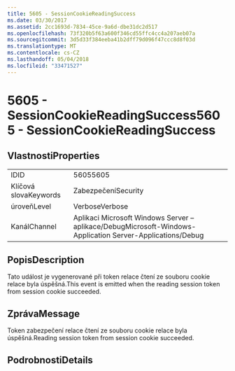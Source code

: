 ```yaml
---
title: 5605 - SessionCookieReadingSuccess
ms.date: 03/30/2017
ms.assetid: 2cc1693d-7834-45ce-9a6d-dbe31dc2d517
ms.openlocfilehash: 73f320b5f63a600f346cd55ffc4cc4a207aeb07a
ms.sourcegitcommit: 3d5d33f384eeba41b2dff79d096f47ccc8d8f03d
ms.translationtype: MT
ms.contentlocale: cs-CZ
ms.lasthandoff: 05/04/2018
ms.locfileid: "33471527"
---
```

# <a name="5605---sessioncookiereadingsuccess"></a><span data-ttu-id="24aa9-102">5605 - SessionCookieReadingSuccess</span><span class="sxs-lookup"><span data-stu-id="24aa9-102">5605 - SessionCookieReadingSuccess</span></span>
## <a name="properties"></a><span data-ttu-id="24aa9-103">Vlastnosti</span><span class="sxs-lookup"><span data-stu-id="24aa9-103">Properties</span></span>  
  
|||  
|-|-|  
|<span data-ttu-id="24aa9-104">ID</span><span class="sxs-lookup"><span data-stu-id="24aa9-104">ID</span></span>|<span data-ttu-id="24aa9-105">5605</span><span class="sxs-lookup"><span data-stu-id="24aa9-105">5605</span></span>|  
|<span data-ttu-id="24aa9-106">Klíčová slova</span><span class="sxs-lookup"><span data-stu-id="24aa9-106">Keywords</span></span>|<span data-ttu-id="24aa9-107">Zabezpečení</span><span class="sxs-lookup"><span data-stu-id="24aa9-107">Security</span></span>|  
|<span data-ttu-id="24aa9-108">úroveň</span><span class="sxs-lookup"><span data-stu-id="24aa9-108">Level</span></span>|<span data-ttu-id="24aa9-109">Verbose</span><span class="sxs-lookup"><span data-stu-id="24aa9-109">Verbose</span></span>|  
|<span data-ttu-id="24aa9-110">Kanál</span><span class="sxs-lookup"><span data-stu-id="24aa9-110">Channel</span></span>|<span data-ttu-id="24aa9-111">Aplikaci Microsoft Windows Server – aplikace/Debug</span><span class="sxs-lookup"><span data-stu-id="24aa9-111">Microsoft-Windows-Application Server-Applications/Debug</span></span>|  
  
## <a name="description"></a><span data-ttu-id="24aa9-112">Popis</span><span class="sxs-lookup"><span data-stu-id="24aa9-112">Description</span></span>  
 <span data-ttu-id="24aa9-113">Tato událost je vygenerované při token relace čtení ze souboru cookie relace byla úspěšná.</span><span class="sxs-lookup"><span data-stu-id="24aa9-113">This event is emitted when the reading session token from session cookie succeeded.</span></span>  
  
## <a name="message"></a><span data-ttu-id="24aa9-114">Zpráva</span><span class="sxs-lookup"><span data-stu-id="24aa9-114">Message</span></span>  
 <span data-ttu-id="24aa9-115">Token zabezpečení relace čtení ze souboru cookie relace byla úspěšná.</span><span class="sxs-lookup"><span data-stu-id="24aa9-115">Reading session token from session cookie succeeded.</span></span>  
  
## <a name="details"></a><span data-ttu-id="24aa9-116">Podrobnosti</span><span class="sxs-lookup"><span data-stu-id="24aa9-116">Details</span></span>
